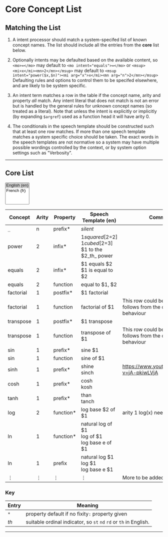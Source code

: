 # Core Concept List


## Matching the List

1. A intent processor should match a system-specifed list of known concept names.
The list should include all the entries from the **core** list below.

2. Optionally intents may be defaulted based on the available content, so `<mo>=</mo>` may default to
`<mo intent="equals">=</mo>` or `<msup><mi>x</mi><mn>2</mn></msup>` may default to
`<msup intent="power($x,$n)"><mi arg="x">x</mi><mn arg="n">2</mn></msup>`
Defaulting rules and options to control them to be specifed elsewhere, and are likely to be system specific.

3. An intent term matches a row in the table if the concept name,
arity and property _all_ match.  Any intent literal that does not match is
not an error but is handled by the general rules for unknown concept
names (so treated as a literal). Note that unless the intent is
explicitly or implicitly (by expanding `$argref`) used as a function
head it will have arity 0.

4. The conditionals in the speech template should be constructed such that at least one row matches.
If more than one speech template matches a system specific choice should be taken.
The exact words in the speech templates are not normative so a system may have multiple possible wordings
controlled by the context, or by system option settings such as "Verbosity".

----

## Core List


<select id="LangSelect" multiple>
  <option value="4" selected>English (en)</option>
  <option value="5">French (fr)</option>
</select>

<style id="langcss">
  tr > *:nth-child(5) {display:none}
</style>


| Concept   | Arity | Property      | Speech Template (en)        |                                  Speech Template (fr)                 | Comments     |
| ----      | ----  | ----      | ----                                  | ----                                 | ----         |
| `_`       | n     | prefix*    | _silent_        |     _silent_            |              |
| <span id="power">power</span>     | 2     | infix*    | $1 squared [$2=2] <br> $1 cubed [$2=3] <br> $1 to the $2_th_ power         |     $1  carré [$2=2] <br> $1 cube [$2=3] <br> $1 à la  $2 ..             |              |
| <span id="equals">equals</span>    | 2     | infix*    | $1 equals $2  <br>   $1 is equal to $2        |               $1 equals $2  <br>   $1 est égal à $2..                      |              |
| equals    | 2     | function  | equal to $1, $2       |              égal  $1, $2                      |              |
| <span id="factorial">factorial</span> | 1     | postfix*  | $1 factorial                |           $1 factorial                          |              |
| factorial | 1     | function  | factorial of $1          |             factorial of $1                      | This row could be deleted, as it follows from the default behaviour |
| <span id="transpose">transpose</span>  | 1     | postfix*  | $1 transpose          |                 $1 transposée                         |              |
| transpose  | 1     | function  | transpose of $1               |         transposée de $1                       | This row could be deleted, as it follows from the default behaviour |
| <span id="sin">sin</span>       | 1     | prefix*   | sine $1         |                      sine $1                              |              |
| sin       | 1     | function  | sine of $1           |                 sine of $1                           |              |
| sinh      | 1     | prefix*   | shine <br> sinch      |                shine <br> sinch                     | <https://www.youtube.com/watch?v=jA-pkiwLVjA> |
| cosh      | 1     | prefix*   | cosh <br> kosh        |             cosh <br> kosh                    | |
| tanh      | 1     | prefix*   | than <br> tanch       |            than <br> tanch                   | |
| <span id="log">log</span>       | 2     | function* | log base $2 of $1         |              log base $2 of $1                      |  arity 1 log(x)  needs no rule here |
| <span id="ln">ln</span>        | 1     | function* | natural log of $1 <br> log of $1  <br>  log base e of $1        |            natural log of $1 <br> log of $1  <br>  log base e of $1                   |  |
| ln        | 1     | prefix    | natural log $1  <br> log $1 <br> log base e $1           |         natural log $1  <br> log $1 <br> log base e $1                   |  |
| ⋮          | ⋮     | ⋮          | ⋮                                   |   ⋮                                     | More to be added |



### Key

| Entry | Meaning |
| ---- | ---- |
| `*` | property default if no  fixity`:` property given |
| _th_  | suitable ordinal indicator, so `st`  `nd` `rd` or `th` in English. |

----



<script>
      var LangSelect = document.getElementById('LangSelect');
      var LangCss = document.getElementById('langcss');
      LangSelect.onchange = (event) => {
	 LangCss.textContent='';
     for (var i=0, iLen=LangSelect.options.length; i<iLen; i++) {
    opt = LangSelect.options[i];
    if (opt.selected) {
    } else {
	LangCss.textContent= LangCss.textContent + "tr > *:nth-child(" + opt.value + ") {display:none}";
    }
     }
 }
</script>

